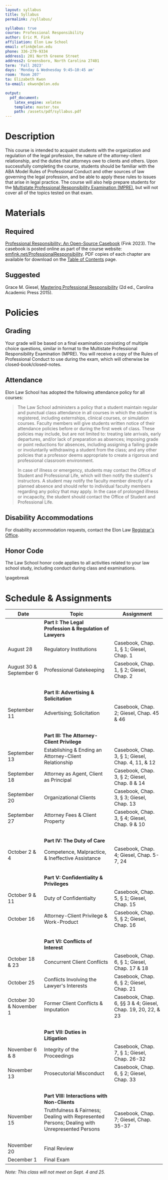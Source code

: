 ```yaml
---
layout: syllabus
title: Syllabus
permalink: /syllabus/

syllabus: true
course: Professional Responsibility
author: Eric M. Fink
affiliation: Elon Law School
email: efink@elon.edu
phone: 336-279-9334
address1: 201 North Greene Street
address2: Greensboro, North Carolina 27401
term: 'Fall 2023'
days: 'Monday & Wednesday 9:45–10:45 am'
room: 'Room 207'
ta: Elizabeth Kwon
ta-email: ekwon@elon.edu

output:
  pdf_document:
    latex_engine: xelatex
    template: master.tex
    path: /assets/pdf/syllabus.pdf
---
```


# Description

This course is intended to acquaint students with the organization and regulation of the legal profession, the nature of the attorney-client relationship, and the duties that attorneys owe to clients and others. Upon successfully completing the course, students should be familiar with the ABA Model Rules of Professional Conduct and other sources of law governing the legal profession, and be able to apply these rules to issues that arise in legal practice. The course will also help prepare students for the [Multistate Professional Responsibility Examination (MPRE)](https://www.ncbex.org/exams/mpre/), but will not cover all of the topics tested on that exam. 

# Materials

## Required 

[Professional Responsibility: An Open-Source Casebook](../casebook) (Fink 2023). The casebook is posted online as part of the course website: [emfink.net/ProfessionalResponsibility](http://www.emfink.net/CivilProcedure). PDF copies of each chapter are available for download on the [Table of Contents](https://www.emfink.net/ProfessionalResponsibility/casebook/contents/) page. 

## Suggested 

Grace M. Giesel, [Mastering Professional Responsibility](https://cap-press.com/books/isbn/9781611636208/Mastering-Professional-Responsibility-Second-Edition) (2d ed., Carolina Academic Press 2015). 

# Policies

## Grading

Your grade will be based on a final examination consisting of multiple choice questions, similar in format to the Multistate Professional Responsibility Examination (MPRE). You will receive a copy of the Rules of Professional Conduct to use during the exam, which will otherwise be closed-book/closed-notes. 

## Attendance

Elon Law School has adopted the following attendance policy for all courses:

> The Law School administers a policy that a student maintain regular and punctual class attendance in all courses in which the student is registered, including externships, clinical courses, or simulation courses. Faculty members will give students written notice of their attendance policies before or during the first week of class. These policies may include, but are not limited to: treating late arrivals, early departures, and/or lack of preparation as absences; imposing grade or point reductions for absences, including assigning a failing grade or involuntarily withdrawing a student from the class; and any other policies that a professor deems appropriate to create a rigorous and professional classroom environment.
>   
> In case of illness or emergency, students may contact the Office of Student and Professional Life, which will then notify the student's instructors. A student may notify the faculty member directly of a planned absence and should refer to individual faculty members regarding any policy that may apply. In the case of prolonged illness or incapacity, the student should contact the Office of Student and Professional Life.

## Disability Accommodations

For disability accommodation requests, contact the Elon Law [Registrar's Office](https://www.elon.edu/u/law/academics/registrar/).

## Honor Code

The Law School honor code applies to all activities related to your law school study, including conduct during class and examinations.


\pagebreak

# Schedule & Assignments 

 **Date** | **Topic**  | **Assignment**
--|---|--
    | **Part I: The Legal Profession & Regulation of Lawyers** |   
 August 28 | Regulatory Institutions | Casebook, Chap. 1, § 1; Giesel, Chap. 1
 August 30 & September 6 | Professional Gatekeeping | Casebook, Chap. 1, § 2; Giesel, Chap. 2
    |    |   
    | **Part II: Advertising & Solicitation** |   
 September 11 | Advertising; Solicitation | Casebook, Chap. 2; Giesel, Chap. 45 & 46 
    |    |   
    | **Part III: The Attorney-Client Privilege** |   
 September 13 | Establishing & Ending an Attorney-Client Relationship | Casebook, Chap. 3, § 1; Giesel, Chap. 4, 11, & 12
 September 18 | Attorney as Agent, Client as Principal | Casebook, Chap. 3, § 2; Giesel, Chap. 8 & 14
 September 20 | Organizational Clients | Casebook, Chap. 3, § 3; Giesel, Chap. 13
 September 27 | Attorney Fees & Client Property | Casebook, Chap. 3, § 4; Giesel, Chap. 9 & 10
    |    |   
    | **Part IV: The Duty of Care** |   
 October 2 & 4 | Competence, Malpractice, & Ineffective Assistance | Casebook, Chap. 4; Giesel, Chap. 5-7, 24
    |    |   
    | **Part V: Confidentiality & Privileges** |   
 October 9 & 11 | Duty of Confidentialty | Casebook, Chap. 5, § 1; Giesel, Chap. 15
 October 16 | Attorney-Client Privilege & Work-Product | Casebook, Chap. 5, § 2; Giesel, Chap. 16
    |    |   
    | **Part VI: Conflicts of Interest** |   
 October 18 & 23 | Concurrent Client Conflicts | Casebook, Chap. 6, § 1; Giesel, Chap. 17 & 18
 October 25 | Conflicts Involving the Lawyer's Interests | Casebook, Chap. 6, § 2; Giesel, Chap. 21 
 October 30 & November 1| Former Client Conflicts & Imputation | Casebook, Chap. 6, §§ 3 & 4; Giesel, Chap. 19, 20, 22, & 23
    |    |   
    | **Part VII: Duties in Litigation** |   
 November 6 & 8 | Integrity of the Proceedings | Casebook, Chap. 7, § 1; Giesel, Chap. 26-32
 November 13 | Prosecutorial Misconduct | Casebook, Chap. 6, § 2; Giesel, Chap. 33
    |    |   
    | **Part VIII: Interactions with Non-Clients** |   
 November 15| Truthfulness & Fairness; Dealing with Represented Persons; Dealing with Unrepresented Persons | Casebook, Chap. 7; Giesel, Chap. 35-37
    |    |   
 November 20  | Final Review |  &nbsp;
 December 1 | Final Exam | &nbsp;
 
_Note: This class will not meet on Sept. 4 and 25._